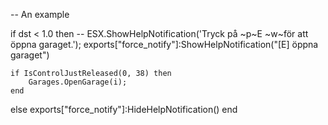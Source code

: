 -- An example

if dst < 1.0 then
    -- ESX.ShowHelpNotification('Tryck på ~p~E ~w~för att öppna garaget.');
    exports["force_notify"]:ShowHelpNotification("[E] öppna garaget")

    if IsControlJustReleased(0, 38) then
        Garages.OpenGarage(i);
    end
else
    exports["force_notify"]:HideHelpNotification()
end